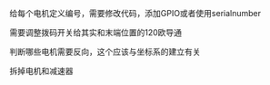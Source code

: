 给每个电机定义编号，需要修改代码，添加GPIO或者使用serialnumber

需要调整拨码开关给其实和末端位置的120欧导通

判断哪些电机需要反向，这个应该与坐标系的建立有关



拆掉电机和减速器